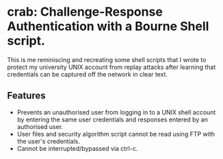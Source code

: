 # crab: Challenge-Response Authentication with a Bourne Shell script.

This is me reminiscing and recreating some shell scripts that I wrote to protect my university UNIX account from replay attacks after learning that credentials can be captured off the network in clear text.

## Features

- Prevents an unauthorised user from logging in to a UNIX shell account by entering the same user credentials and responses entered by an authorised user.
- User files and security algorithm script cannot be read using FTP with the user's credentials.
- Cannot be interrupted/bypassed via ctrl-c.
